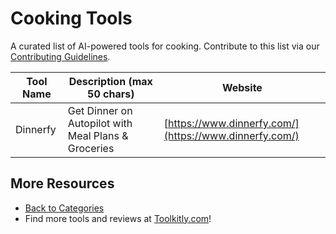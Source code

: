 # Cooking Tools

A curated list of AI-powered tools for cooking. Contribute to this list via our [Contributing Guidelines](../CONTRIBUTING.md).

| Tool Name | Description (max 50 chars) | Website |
|-----------|----------------------------|---------|
| Dinnerfy | Get Dinner on Autopilot with Meal Plans & Groceries | [https://www.dinnerfy.com/](https://www.dinnerfy.com/) |

## More Resources
- [Back to Categories](https://github.com/ToolkitlyAI/awesome-ai-tools/blob/master/README.md)
- Find more tools and reviews at [Toolkitly.com](https://toolkitly.com)!
